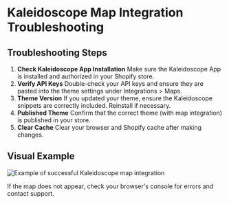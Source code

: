 # Kaleidoscope Map Integration Troubleshooting

## Troubleshooting Steps
1. **Check Kaleidoscope App Installation**
   Make sure the Kaleidoscope App is installed and authorized in your Shopify store.
2. **Verify API Keys**
   Double-check your API keys and ensure they are pasted into the theme settings under Integrations > Maps.
3. **Theme Version**
   If you updated your theme, ensure the Kaleidoscope snippets are correctly included. Reinstall if necessary.
4. **Published Theme**
   Confirm that the correct theme (with map integration) is published in your store.
5. **Clear Cache**
   Clear your browser and Shopify cache after making changes.

## Visual Example

![Example of successful Kaleidoscope map integration](../.assets/kaleidoscope-map-example.png)

If the map does not appear, check your browser's console for errors and contact support.
